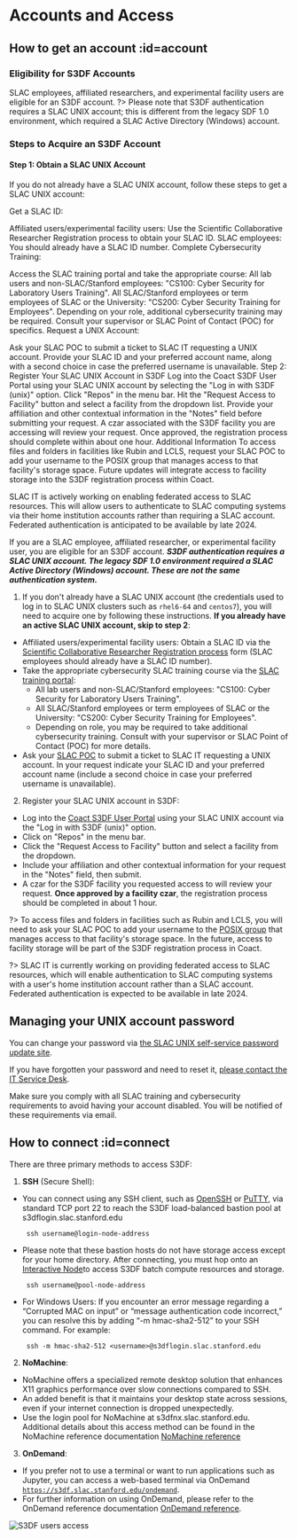 # Accounts and Access

## How to get an account :id=account

### Eligibility for S3DF Accounts
SLAC employees, affiliated researchers, and experimental facility users are eligible for an S3DF account. 
?> Please note that S3DF authentication requires a SLAC UNIX account; this is different from the legacy SDF 1.0 environment, which required a SLAC Active Directory (Windows) account.

### Steps to Acquire an S3DF Account

#### Step 1: Obtain a SLAC UNIX Account
If you do not already have a SLAC UNIX account, follow these steps to get a SLAC UNIX account:

Get a SLAC ID:

Affiliated users/experimental facility users: Use the Scientific Collaborative Researcher Registration process to obtain your SLAC ID.
SLAC employees: You should already have a SLAC ID number.
Complete Cybersecurity Training:

Access the SLAC training portal and take the appropriate course:
All lab users and non-SLAC/Stanford employees: "CS100: Cyber Security for Laboratory Users Training".
All SLAC/Stanford employees or term employees of SLAC or the University: "CS200: Cyber Security Training for Employees".
Depending on your role, additional cybersecurity training may be required. Consult your supervisor or SLAC Point of Contact (POC) for specifics.
Request a UNIX Account:

Ask your SLAC POC to submit a ticket to SLAC IT requesting a UNIX account. Provide your SLAC ID and your preferred account name, along with a second choice in case the preferred username is unavailable.
Step 2: Register Your SLAC UNIX Account in S3DF
Log into the Coact S3DF User Portal using your SLAC UNIX account by selecting the "Log in with S3DF (unix)" option.
Click "Repos" in the menu bar.
Hit the "Request Access to Facility" button and select a facility from the dropdown list.
Provide your affiliation and other contextual information in the "Notes" field before submitting your request.
A czar associated with the S3DF facility you are accessing will review your request. Once approved, the registration process should complete within about one hour.
Additional Information
To access files and folders in facilities like Rubin and LCLS, request your SLAC POC to add your username to the POSIX group that manages access to that facility's storage space. Future updates will integrate access to facility storage into the S3DF registration process within Coact.

SLAC IT is actively working on enabling federated access to SLAC resources. This will allow users to authenticate to SLAC computing systems via their home institution accounts rather than requiring a SLAC account. Federated authentication is anticipated to be available by late 2024.


If you are a SLAC employee, affiliated researcher, or experimental
facility user, you are eligible for an S3DF account. ***S3DF authentication requires a SLAC UNIX account. The legacy SDF 1.0 environment required a SLAC Active Directory (Windows) account. These are not the same authentication system.***


1. If you don't already have a SLAC UNIX account (the credentials used to log in to SLAC UNIX clusters such as `rhel6-64` and `centos7`), you will need to acquire one by following these instructions. **If you already have an active SLAC UNIX account, skip to step 2**:
  * Affiliated users/experimental facility users: Obtain a SLAC ID via the [Scientific Collaborative Researcher Registration process](https://it.slac.stanford.edu/identity/scientific-collaborative-researcher-registration) form (SLAC employees should already have a SLAC ID number).
  * Take the appropriate cybersecurity SLAC training course via the [SLAC training portal](https://slactraining.slac.stanford.edu/how-access-the-web-training-portal):
      * All lab users and non-SLAC/Stanford employees: "CS100: Cyber Security for Laboratory Users Training".
      * All SLAC/Stanford employees or term employees of SLAC or the University: "CS200: Cyber Security Training for Employees".
      * Depending on role, you may be required to take additional cybersecurity training. Consult with your supervisor or SLAC Point of Contact (POC) for more details.
  * Ask your [SLAC POC](contact-us.md#facpoc) to submit a ticket to SLAC IT requesting a UNIX account. In your request indicate your SLAC ID and your preferred account name (include a second choice in case your preferred username is unavailable).
2. Register your SLAC UNIX account in S3DF:
  * Log into the [Coact S3DF User Portal](https://s3df.slac.stanford.edu/coact) using your SLAC UNIX account via the "Log in with S3DF (unix)" option.
  * Click on "Repos" in the menu bar.
  * Click the "Request Access to Facility" button and select a facility from the dropdown.
  * Include your affiliation and other contextual information for your request in the "Notes" field, then submit.
  * A czar for the S3DF facility you requested access to will review your request. **Once approved by a facility czar**, the registration process should be completed in about 1 hour.

?> To access files and folders in facilities such as Rubin and LCLS, you will need to ask your
SLAC POC to add your username to the [POSIX
group](contact-us.md#facpoc) that manages access to that facility's
storage space. In the future, access to facility storage will be part of the S3DF registration process in Coact.


?> SLAC IT is currently working on providing federated access to SLAC
resources, which will enable authentication to SLAC computing systems 
with a user's home institution account rather than a SLAC account. 
Federated authentication is expected to be available in late 2024.

## Managing your UNIX account password

You can change your password via [the SLAC UNIX self-service password update site](https://unix-password.slac.stanford.edu/).

If you have forgotten your password and need to reset it, [please contact the IT Service Desk](https://it.slac.stanford.edu/support).

Make sure you comply with all SLAC training and cybersecurity requirements to avoid having your account disabled. You will be notified of these requirements via email.


## How to connect  :id=connect 

There are three primary methods to access S3DF:

1. **SSH** (Secure Shell):

 - You can connect using any SSH client, such as [OpenSSH](www.openssh.com) or [PuTTY](https://www.chiark.greenend.org.uk/~sgtatham/putty/), via standard TCP port 22 to reach the S3DF load-balanced bastion pool at s3dflogin.slac.stanford.edu
   
        ssh username@login-node-address
   
 - Please note that these bastion hosts do not have storage access except for your home directory. After connecting, you must hop onto an [Interactive
Node](interactive-compute.md#interactive-pools)to access S3DF batch compute resources and storage.  
   
        ssh username@pool-node-address
   
 - For Windows Users: If you encounter an error message regarding a “Corrupted MAC on input” or “message authentication code incorrect,” you can resolve this by adding “-m hmac-sha2-512” to your SSH command. For example:

        ssh -m hmac-sha2-512 <username>@s3dflogin.slac.stanford.edu

2. **NoMachine**:

 - NoMachine offers a specialized remote desktop solution that enhances X11 graphics performance over slow connections compared to SSH.
 - An added benefit is that it maintains your desktop state across sessions, even if your internet connection is dropped unexpectedly.
 - Use the login pool for NoMachine at s3dfnx.slac.stanford.edu. Additional details about this access method can be found in the NoMachine reference documentation [NoMachine reference](reference.md#nomachine)

3. **OnDemand**:

 - If you prefer not to use a terminal or want to run applications such as Jupyter, you can access a web-based terminal via OnDemand [`https://s3df.slac.stanford.edu/ondemand`](https://s3df.slac.stanford.edu/ondemand).
 - For further information on using OnDemand, please refer to the OnDemand reference documentation [OnDemand
reference](interactive-compute.md#ondemand).


![S3DF users access](assets/S3DF_users_access.png)
